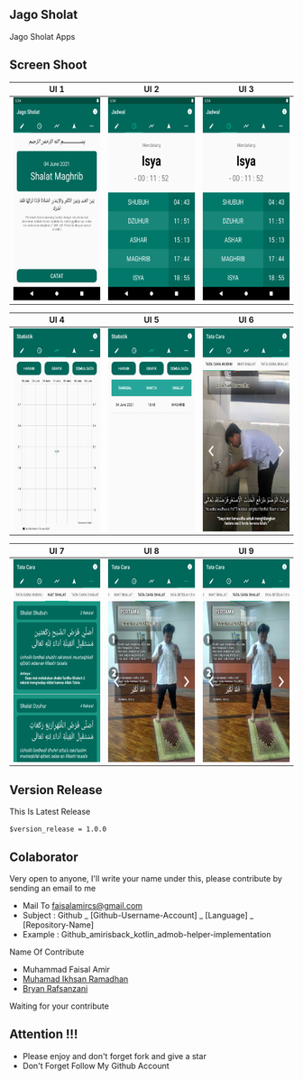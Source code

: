 ## Jago Sholat
Jago Sholat Apps

## Screen Shoot

| UI 1 | UI 2 | UI 3 |
|:----:|:----:|:----:|
|<span align="center"><img width="200px" height="360px" src="docs/image/main_1.png"></span> | <span align="center"><img width="200px" height="360px" src="docs/image/main_2.png"></span> | <span align="center"><img width="200px" height="360px" src="docs/image/main_2.png"></span> |

| UI 4 | UI 5 | UI 6 |
|:----:|:----:|:----:|
|<span align="center"><img width="200px" height="360px" src="docs/image/main_4.png"></span> | <span align="center"><img width="200px" height="360px" src="docs/image/main_5.png"></span> | <span align="center"><img width="200px" height="360px" src="docs/image/main_6.png"></span> |

| UI 7 | UI 8 | UI 9 |
|:----:|:----:|:----:|
|<span align="center"><img width="200px" height="360px" src="docs/image/ss_1.png"></span> | <span align="center"><img width="200px" height="360px" src="docs/image/ss_2.png"></span> | <span align="center"><img width="200px" height="360px" src="docs/image/ss_2.png"></span> |


## Version Release
This Is Latest Release

    $version_release = 1.0.0

## Colaborator
Very open to anyone, I'll write your name under this, please contribute by sending an email to me

- Mail To faisalamircs@gmail.com
- Subject : Github _ [Github-Username-Account] _ [Language] _ [Repository-Name]
- Example : Github_amirisback_kotlin_admob-helper-implementation

Name Of Contribute
- Muhammad Faisal Amir
- [Muhamad Ikhsan Ramadhan](https://github.com/ikhsanramadhaan)
- [Bryan Rafsanzani](https://github.com/bryanrafsanzani)

Waiting for your contribute

## Attention !!!
- Please enjoy and don't forget fork and give a star
- Don't Forget Follow My Github Account
